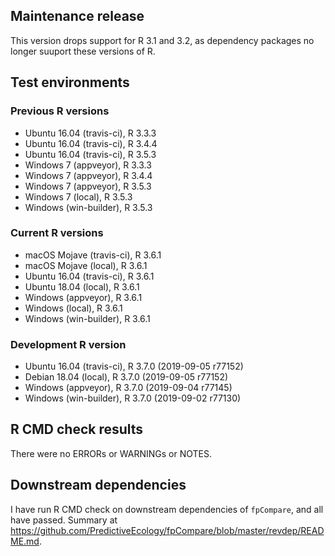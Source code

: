 ## Maintenance release

This version drops support for R 3.1 and 3.2, as dependency packages no longer suuport these versions of R.

## Test environments

### Previous R versions
* Ubuntu 16.04        (travis-ci), R 3.3.3
* Ubuntu 16.04        (travis-ci), R 3.4.4
* Ubuntu 16.04        (travis-ci), R 3.5.3
* Windows 7            (appveyor), R 3.3.3
* Windows 7            (appveyor), R 3.4.4
* Windows 7            (appveyor), R 3.5.3
* Windows 7               (local), R 3.5.3
* Windows           (win-builder), R 3.5.3

### Current R versions
* macOS Mojave        (travis-ci), R 3.6.1
* macOS Mojave            (local), R 3.6.1
* Ubuntu 16.04        (travis-ci), R 3.6.1
* Ubuntu 18.04            (local), R 3.6.1
* Windows              (appveyor), R 3.6.1
* Windows                 (local), R 3.6.1
* Windows           (win-builder), R 3.6.1

### Development R version
* Ubuntu 16.04       (travis-ci), R 3.7.0 (2019-09-05 r77152)
* Debian 18.04           (local), R 3.7.0 (2019-09-05 r77152)
* Windows             (appveyor), R 3.7.0 (2019-09-04 r77145)
* Windows          (win-builder), R 3.7.0 (2019-09-02 r77130)

## R CMD check results

There were no ERRORs or WARNINGs or NOTES.

## Downstream dependencies

I have run R CMD check on downstream dependencies of `fpCompare`, and all have passed.
Summary at https://github.com/PredictiveEcology/fpCompare/blob/master/revdep/README.md.
